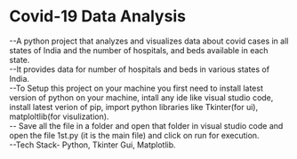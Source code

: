 # Covid-19 Data Analysis
 
--A python project that analyzes and visualizes data about covid cases in all states of India and the number of hospitals, and beds available in each state.
<br>
--It provides data for number of hospitals and beds in various states of India. 
<br>
--To Setup this project on your machine you first need to install latest version of python on your machine, intall any ide like visual studio code, install latest verion of pip, import python libraries like Tkinter(for ui), matploltlib(for visulization).
<br>
-- Save all the file in a folder and open that folder in visual studio code and open the file 1st.py (it is the main file) and click on run for execution.
<br>
--Tech Stack- Python, Tkinter Gui, Matplotlib. 
